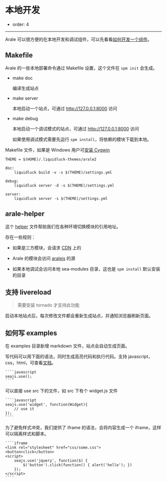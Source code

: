 # 本地开发

- order: 4

---

Arale 可以很方便的在本地开发和调试组件，可以先看看[如何开发一个组件](develop-components.html)。

## Makefile

Arale 的一些本地部署命令通过 Makefile 设置，这个文件在 `spm init` 会生成。

 -  make doc

    编译生成站点

 -  make server

    本地启动一个站点，可通过 http://127.0.0.1:8000 访问

 -  make debug

    本地启动一个调试模式的站点，可通过 http://127.0.0.1:8000 访问
    
    如果使用调试模式需要先运行 `spm install`，将依赖的模块下载到本地。


Makefile 文件，如果是 Windows 用户可[安装 Cygwin](https://github.com/aralejs/liquidluck-theme-arale2#%E5%86%99%E7%BB%99-windows-%E7%94%A8%E6%88%B7)

```
THEME = $(HOME)/.liquidluck-themes/arale2

doc:
	liquidluck build -v -s $(THEME)/settings.yml

debug:
	liquidluck server -d -s $(THEME)/settings.yml

server:
	liquidluck server -s $(THEME)/settings.yml
```

## arale-helper

这个 [helper](https://github.com/aralejs/liquidluck-theme-arale2/blob/master/static/js/arale-helper.js) 文件帮助我们在各种环境切换模块的引用地址。

存在一些规则：

 -  如果是三方模块，会请求 [CDN](https://a.alipayobjects.com) 上的
 
 -  Arale 的模块会访问 [aralejs](http://aralejs.org/source/) 的源
 
 -  如果本地调试会访问本地 sea-modules 目录，这也是 `spm install` 默认安装的目录
 
## 支持 livereload

> 需要安装 tornado 才支持此功能

启动本地站点后，每次修改文件都会重新生成站点，并通知浏览器刷新页面。

## 如何写 examples

在 examples 目录新增 markdown 文件，站点会自动生成页面。

写代码可以用下面的语法，同时生成高亮代码和执行代码。支持 javascript，css，html，可查看[文档](https://github.com/aralejs/liquidluck-theme-arale2#%E6%96%87%E6%A1%A3%E7%BC%96%E8%BE%91)。

    ````javascript
    seajs.use();
    ````

可以直接 use src 下的文件，如 src 下有个 widget.js 文件

    ````javascript
    seajs.use('widget', function(Widget){
        // use it
    });
    ````
    
为了避免样式冲突，我们提供了 iframe 的语法，会将内容生成一个 iframe，这样可以隔离样式和脚本。

    ````iframe
    <link rel="stylesheet" href="css/some.css">
    <button>click</button>
    <script>
        seajs.use('jquery', function($) {
            $('button').click(function() { alert('hello'); })
        });
    </script>
    ````

